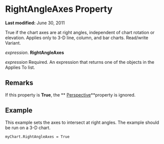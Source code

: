
# RightAngleAxes Property

 **Last modified:** June 30, 2011

True if the chart axes are at right angles, independent of chart rotation or elevation. Applies only to 3-D line, column, and bar charts. Read/write Variant.

 _expression_. **RightAngleAxes**

 _expression_ Required. An expression that returns one of the objects in the Applies To list.

## Remarks

If this property is  **True**, the  ** [Perspective](84ddaf6c-1204-1a7b-55e5-7d3cf2787a2c.md)**property is ignored.


## Example

This example sets the axes to intersect at right angles. The example should be run on a 3-D chart.


```
myChart.RightAngleAxes = True
```

